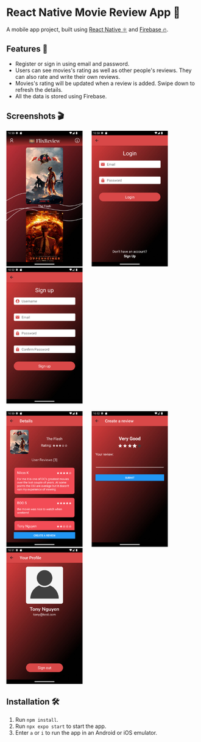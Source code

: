 # React Native Movie Review App 🎥
A mobile app project, built using [React Native ⚛️](https://reactnative.dev/) and [Firebase 🔥](https://firebase.google.com/).

## Features 🍿
+ Register or sign in using email and password.
+ Users can see movies's rating as well as other people's reviews. They can also rate and write their own reviews.
+ Movies's rating will be updated when a review is added. Swipe down to refresh the details. 
+ All the data is stored using Firebase.

## Screenshots 🎬
<div >
    <img src='./ScreensAndPosters/main_menu.png' width='200' style="margin-right: 20px" />
    <img src='./ScreensAndPosters/log_in.png' width='200' style="margin-right: 20px"/>
    <img src='./ScreensAndPosters/sign_up.png' width='200' style="margin-right: 20px"/>
</div>
<br />
<div>
    <img src='./ScreensAndPosters/movie_details.png' width='200' style="margin-right: 20px"/>
    <img src='./ScreensAndPosters/create_review.png' width='200' style="margin-right: 20px"/>
    <img src='./ScreensAndPosters/user_profile.png' width='200' style="margin-right: 20px"/>
</div>


## Installation 🛠️
1. Run `npm install`.
2. Run `npx expo start` to start the app.
3. Enter `a` or `i` to run the app in an Android or iOS emulator.
